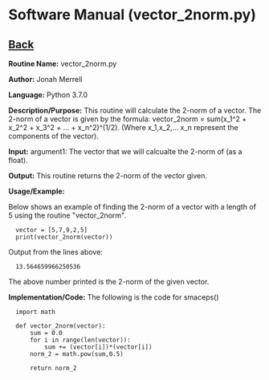 # Software Manual (vector_2norm.py)

## [Back](../softwaremanual)

**Routine Name:**           vector_2norm.py

**Author:** Jonah Merrell

**Language:** Python 3.7.0

**Description/Purpose:** This routine will calculate the 2-norm of a vector. The 2-norm of a vector is
 given by the formula: vector_2norm = sum(x_1^2 + x_2^2 + x_3^2 + ... + x_n^2)^(1/2). (Where x_1,x_2,...
 x_n represent the components of the vector).

**Input:** argument1: The vector that we will calcualte the 2-norm of (as a float).

**Output:** This routine returns the 2-norm of the vector given.

**Usage/Example:**

Below shows an example of finding the 2-norm of a vector with a length of 5 using the routine "vector_2norm". 

      vector = [5,7,9,2,5]
      print(vector_2norm(vector))

Output from the lines above:

      13.564659966250536

The above number printed is the 2-norm of the given vector.

**Implementation/Code:** The following is the code for smaceps()

      import math
      
      def vector_2norm(vector):
          sum = 0.0
          for i in range(len(vector)):
              sum += (vector[i])*(vector[i])
          norm_2 = math.pow(sum,0.5)
      
          return norm_2
